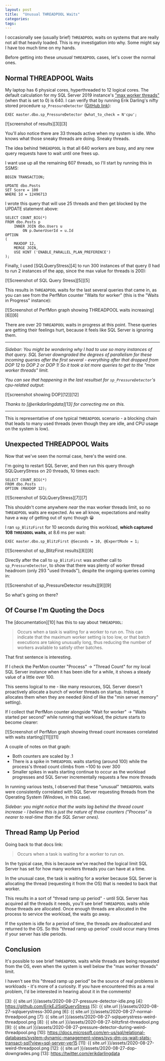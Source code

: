 ```yaml
---
layout: post
title:  "Unusual THREADPOOL Waits"
categories: 
tags: 
---
```


I occasionally see (usually brief) `THREADPOOL` waits on systems that are really not all that heavily loaded.  This is my investigation into why.  Some might say I have too much time on my hands.

Before getting into these *unusual* `THREADPOOL` cases, let's cover the normal ones.

## Normal THREADPOOL Waits

My laptop has 6 physical cores, hyperthreaded to 12 logical cores.  The default calculation for my SQL Server 2019 instance's ["max worker threads"][1] (when that is set to 0) is 640.  I can verify that by running Erik Darling's nifty stored procedure `sp_PressureDetector` ([GitHub link][2]):

    EXEC master.dbo.sp_PressureDetector @what_to_check = N'cpu';

[![screenshot of results][3]][3]

You'll also notice there are 33 threads active when my system is idle.  Who knows what those sneaky threads are doing.  Sneaky threads.

The idea behind `THREADPOOL` is that all 640 workers are busy, and any new query requests have to wait until one frees up.

I want use up all the remaining 607 threads, so I'll start by running this in SSMS:

    BEGIN TRANSACTION;

    UPDATE dbo.Posts
    SET Score = 100
    WHERE Id = 12496713

I wrote this query that will use 25 threads and then get blocked by the UPDATE statement above:

    SELECT COUNT_BIG(*)
    FROM dbo.Posts p
        INNER JOIN dbo.Users u
            ON p.OwnerUserId = u.Id
    OPTION 
    (
        MAXDOP 12, 
        MERGE JOIN, 
        USE HINT ('ENABLE_PARALLEL_PLAN_PREFERENCE')
    );

Finally, I used [SQLQueryStress][4] to run 300 instances of that query (I had to run 2 instances of the app, since the max value for threads is 200):

[![Screenshot of SQL Query Stress][5]][5]

This results in `THREADPOOL` waits for the last several queries that came in, as you can see from the PerfMon counter "Waits for worker" (this is the "Waits in Progress" instance):

[![Screenshot of PerfMon graph showing THREADPOOL waits increasing][6]][6]

There are over 20 `THREADPOOL` waits in progress at this point.  These queries are getting their feelings hurt, because it feels like SQL Server is ignoring them.

---

*Sidebar: You might be wondering why I had to use so many instances of that query.  SQL Server downgraded the degrees of parallelism for these incoming queries after the first several - everything after that dropped from DOP 12 to DOP 2 or DOP 1!  So it took a lot more queries to get to the "max worker threads" limit.*

*You can see that happening in the last resultset for `sp_PressureDetector`'s cpu-related output:*

[![screenshot showing DOP][12]][12]

*Thanks to [@erikdarlingdata][13] for correcting me on this.*

---

This is representative of one typical `THREADPOOL` scenario - a blocking chain that leads to many used threads (even though they are idle, and CPU usage on the system is low).

## Unexpected THREADPOOL Waits

Now that we've seen the normal case, here's the weird one.

I'm going to restart SQL Server, and then run this query through SQLQueryStress on 20 threads, 10 times each:

    SELECT COUNT_BIG(*)
    FROM dbo.Posts
    OPTION (MAXDOP 12);

[![Screenshot of SQLQueryStress][7]][7]

This shouldn't come anywhere *near* the max worker threads limit, so no `THREADPOOL` waits are expected.  As we all know, expectations and reality have a way of getting out of sync though 😀

I ran `sp_BlitzFirst` for 10 seconds during this workload, **which captured 108 `THREADOOL` waits**, at 8.6 ms per wait:

    EXEC master.dbo.sp_BlitzFirst @Seconds = 10, @ExpertMode = 1;

[![Screenshot of sp_BlitzFirst results][8]][8]

Directly after the call to `sp_BlitzFirst` was another call to `sp_PressureDetector`, to show that there was plenty of worker thread headroom (only 293 "used threads"), despite the ongoing queries coming in:

[![Screenshot of sp_PressureDetector results][9]][9]

So what's going on there?

## Of Course I'm Quoting the Docs

The [documentation][10] has this to say about `THREADPOOL`:

> Occurs when a task is waiting for a worker to run on. This can indicate that the maximum worker setting is too low, or that batch executions are taking unusually long, thus reducing the number of workers available to satisfy other batches.

That first sentence is interesting.

If I check the PerMon counter "Process" -> "Thread Count" for my local SQL Server instance when it has been idle for a while, it shows a steady value of a little over 100.

This seems logical to me - like many resources, SQL Server doesn't proactively allocate a bunch of worker threads on startup.  Instead, it allocates them when they are needed (kind of like the "min server memory" setting).

If I collect that PerfMon counter alongside "Wait for worker" -> "Waits started per second" while running that workload, the picture starts to become clearer:

[![Screenshot of PerfMon graph showing thread count increases correlated with waits starting][11]][11]

A couple of notes on that graph:

- Both counters are scaled by .1
- There is a spike in `THREADPOOL` waits starting (around 100) while the process's thread count climbs from ~100 to over 300
- Smaller spikes in waits starting continue to occur as the workload progresses and SQL Server incrementally requests a few more threads

In running various tests, I observed that these "unusual" `THREADPOOL` waits were consistently correlated with SQL Server requesting threads from the Operating System (Windows, in this case).  

*Sidebar: you might notice that the waits lag behind the thread count increase - I believe this is just the nature of those counters ("Process" is nearer to real-time than the SQL Server ones).*

## Thread Ramp Up Period

Going back to that docs link:

> Occurs when a task is waiting for a worker to run on.

In the typical case, this is because we've reached the logical limit SQL Server has set for how many workers threads you can have at a time.

In the unusual case, the task is waiting for a worker because SQL Server is allocating the thread (requesting it from the OS) that is needed to back that worker.

This results in a sort of "thread ramp up period" - until SQL Server has acquired all the threads it needs, you'll see brief `THREADPOOL` waits while those threads are allocated.  Once enough threads are allocated in the process to service the workload, the waits go away.

If the system is idle for a period of time, the threads are deallocated and returned to the OS.  So this "thread ramp up period" could occur many times if your server has idle periods.

## Conclusion

It's possible to see brief `THREADPOOL` waits while threads are being requested from the OS, even when the system is well below the "max worker threads" limit.

I haven't see this "thread ramp up period" be the source of real problems in workloads - it's more of a curiosity.  If you have encountered this as a real problem, I'd be interested in hearing about it in the comments!

[1]: https://docs.microsoft.com/en-us/sql/database-engine/configure-windows/configure-the-max-worker-threads-server-configuration-option?view=sql-server-ver15
[2]: https://github.com/erikdarlingdata/DarlingData#pressure-detector
[3]: {{ site.url }}/assets/2020-08-27-pressure-detector-idle.png
[4]: https://github.com/ErikEJ/SqlQueryStress
[5]: {{ site.url }}/assets/2020-08-27-sqlquerystress-300.png
[6]: {{ site.url }}/assets/2020-08-27-normal-threadpool.png
[7]: {{ site.url }}/assets/2020-08-27-sqlquerystress-weird-threadpool.png
[8]: {{ site.url }}/assets/2020-08-27-blitzfirst-threadool.png
[9]: {{ site.url }}/assets/2020-08-27-pressure-detector-during-weird-threadpool.png
[10]: https://docs.microsoft.com/en-us/sql/relational-databases/system-dynamic-management-views/sys-dm-os-wait-stats-transact-sql?view=sql-server-ver15
[11]: {{ site.url }}/assets/2020-08-27-weird-threadpool.png
[12]: {{ site.url }}/assets/2020-08-27-dop-downgrades.png
[13]: https://twitter.com/erikdarlingdata